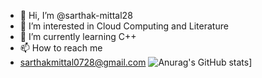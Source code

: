 - 👋 Hi, I’m @sarthak-mittal28
- 👀 I’m interested in Cloud Computing and Literature 
- 🌱 I’m currently learning C++ 
- 📫 How to reach me
- sarthakmittal0728@gmail.com
![Anurag's GitHub stats](https://github-readme-stats.vercel.app/api?username=sarthak-mittal28)]

